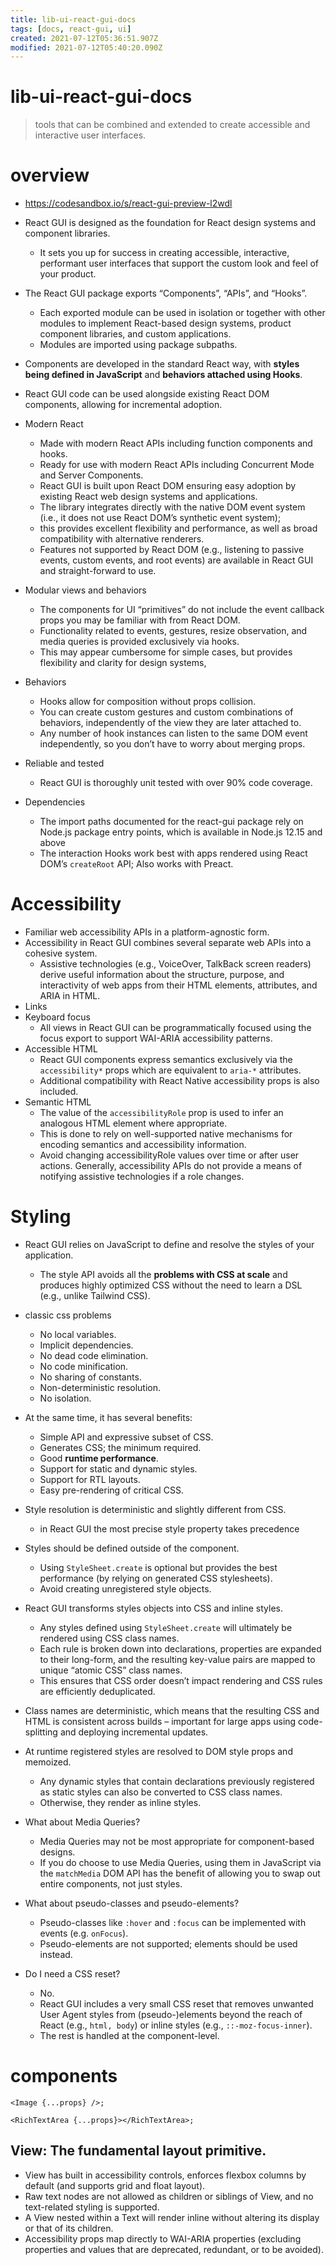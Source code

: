 ```yaml
---
title: lib-ui-react-gui-docs
tags: [docs, react-gui, ui]
created: 2021-07-12T05:36:51.907Z
modified: 2021-07-12T05:40:20.090Z
---
```


# lib-ui-react-gui-docs

> tools that can be combined and extended to create accessible and interactive user interfaces.

# overview
- https://codesandbox.io/s/react-gui-preview-l2wdl

- React GUI is designed as the foundation for React design systems and component libraries.
  - It sets you up for success in creating accessible, interactive, performant user interfaces that support the custom look and feel of your product.

- The React GUI package exports “Components”, “APIs”, and “Hooks”. 
  - Each exported module can be used in isolation or together with other modules to implement React-based design systems, product component libraries, and custom applications. 
  - Modules are imported using package subpaths.
- Components are developed in the standard React way, with **styles being defined in JavaScript** and **behaviors attached using Hooks**.
- React GUI code can be used alongside existing React DOM components, allowing for incremental adoption.

- Modern React 
  - Made with modern React APIs including function components and hooks. 
  - Ready for use with modern React APIs including Concurrent Mode and Server Components. 
  - React GUI is built upon React DOM ensuring easy adoption by existing React web design systems and applications.
  - The library integrates directly with the native DOM event system (i.e., it does not use React DOM’s synthetic event system); 
  - this provides excellent flexibility and performance, as well as broad compatibility with alternative renderers. 
  - Features not supported by React DOM (e.g., listening to passive events, custom events, and root events) are available in React GUI and straight-forward to use.

- Modular views and behaviors
  - The components for UI “primitives” do not include the event callback props you may be familiar with from React DOM. 
  - Functionality related to events, gestures, resize observation, and media queries is provided exclusively via hooks.
  - This may appear cumbersome for simple cases, but provides flexibility and clarity for design systems, 

- Behaviors
  - Hooks allow for composition without props collision. 
  - You can create custom gestures and custom combinations of behaviors, independently of the view they are later attached to. 
  - Any number of hook instances can listen to the same DOM event independently, so you don’t have to worry about merging props.

- Reliable and tested
  - React GUI is thoroughly unit tested with over 90% code coverage. 

- Dependencies
  - The import paths documented for the react-gui package rely on Node.js package entry points, which is available in Node.js 12.15 and above
  - The interaction Hooks work best with apps rendered using React DOM’s `createRoot` API; Also works with Preact.
# Accessibility
- Familiar web accessibility APIs in a platform-agnostic form.
- Accessibility in React GUI combines several separate web APIs into a cohesive system. 
  - Assistive technologies (e.g., VoiceOver, TalkBack screen readers) derive useful information about the structure, purpose, and interactivity of web apps from their HTML elements, attributes, and ARIA in HTML.
- Links
- Keyboard focus
  - All views in React GUI can be programmatically focused using the focus export to support WAI-ARIA accessibility patterns.
- Accessible HTML
  - React GUI components express semantics exclusively via the `accessibility*` props which are equivalent to `aria-*` attributes.
  - Additional compatibility with React Native accessibility props is also included.
- Semantic HTML 
  - The value of the `accessibilityRole` prop is used to infer an analogous HTML element where appropriate. 
  - This is done to rely on well-supported native mechanisms for encoding semantics and accessibility information.
  - Avoid changing accessibilityRole values over time or after user actions. Generally, accessibility APIs do not provide a means of notifying assistive technologies if a role changes.
# Styling
- React GUI relies on JavaScript to define and resolve the styles of your application. 
  - The style API avoids all the **problems with CSS at scale** and produces highly optimized CSS without the need to learn a DSL (e.g., unlike Tailwind CSS).
- classic css problems
  - No local variables.
  - Implicit dependencies.
  - No dead code elimination.
  - No code minification.
  - No sharing of constants.
  - Non-deterministic resolution.
  - No isolation.

- At the same time, it has several benefits:
  - Simple API and expressive subset of CSS.
  - Generates CSS; the minimum required.
  - Good **runtime performance**.
  - Support for static and dynamic styles.
  - Support for RTL layouts.
  - Easy pre-rendering of critical CSS.

- Style resolution is deterministic and slightly different from CSS.
  - in React GUI the most precise style property takes precedence

- Styles should be defined outside of the component. 
  - Using `StyleSheet.create` is optional but provides the best performance (by relying on generated CSS stylesheets). 
  - Avoid creating unregistered style objects.

- React GUI transforms styles objects into CSS and inline styles. 
  - Any styles defined using `StyleSheet.create` will ultimately be rendered using CSS class names.
  - Each rule is broken down into declarations, properties are expanded to their long-form, and the resulting key-value pairs are mapped to unique “atomic CSS” class names.
  - This ensures that CSS order doesn’t impact rendering and CSS rules are efficiently deduplicated. 
- Class names are deterministic, which means that the resulting CSS and HTML is consistent across builds – important for large apps using code-splitting and deploying incremental updates.
- At runtime registered styles are resolved to DOM style props and memoized. 
  - Any dynamic styles that contain declarations previously registered as static styles can also be converted to CSS class names. 
  - Otherwise, they render as inline styles.

- What about Media Queries?
  - Media Queries may not be most appropriate for component-based designs.
  - If you do choose to use Media Queries, using them in JavaScript via the `matchMedia` DOM API has the benefit of allowing you to swap out entire components, not just styles.
- What about pseudo-classes and pseudo-elements?
  - Pseudo-classes like `:hover` and `:focus` can be implemented with events (e.g. `onFocus`). 
  - Pseudo-elements are not supported; elements should be used instead.

- Do I need a CSS reset?
  - No. 
  - React GUI includes a very small CSS reset that removes unwanted User Agent styles from (pseudo-)elements beyond the reach of React (e.g., `html, body`) or inline styles (e.g., `::-moz-focus-inner`). 
  - The rest is handled at the component-level.
# components

```JS
<Image {...props} />;

<RichTextArea {...props}></RichTextArea>;
```

## View: The fundamental layout primitive.

- View has built in accessibility controls, enforces flexbox columns by default (and supports grid and float layout). 
- Raw text nodes are not allowed as children or siblings of View, and no text-related styling is supported. 
- A View nested within a Text will render inline without altering its display or that of its children. 
- Accessibility props map directly to WAI-ARIA properties (excluding properties and values that are deprecated, redundant, or to be avoided).
